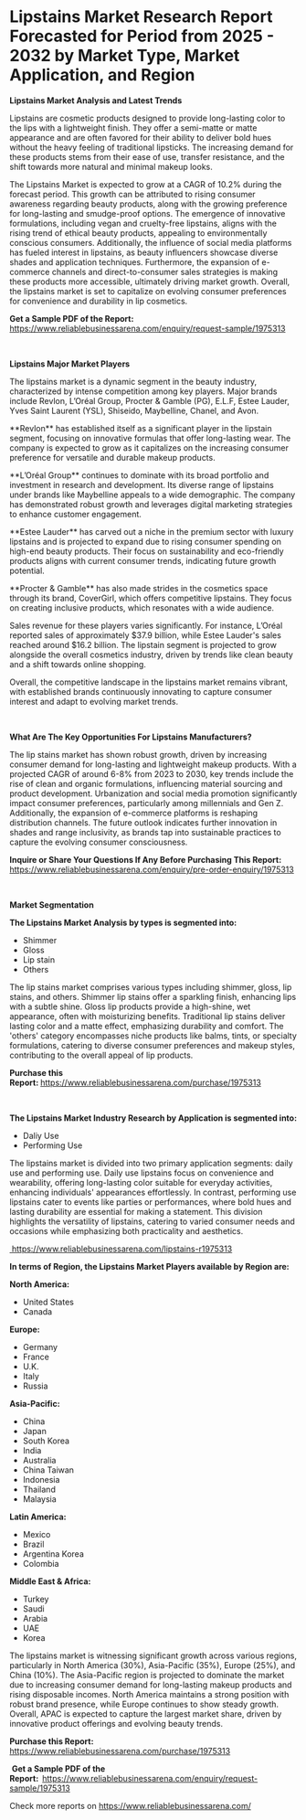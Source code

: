 <p><h1>Lipstains Market Research Report Forecasted for Period from 2025 -  2032 by Market Type, Market Application, and Region</h1></p><p><strong>Lipstains Market Analysis and Latest Trends</strong></p>
<p><p>Lipstains are cosmetic products designed to provide long-lasting color to the lips with a lightweight finish. They offer a semi-matte or matte appearance and are often favored for their ability to deliver bold hues without the heavy feeling of traditional lipsticks. The increasing demand for these products stems from their ease of use, transfer resistance, and the shift towards more natural and minimal makeup looks.</p><p>The Lipstains Market is expected to grow at a CAGR of 10.2% during the forecast period. This growth can be attributed to rising consumer awareness regarding beauty products, along with the growing preference for long-lasting and smudge-proof options. The emergence of innovative formulations, including vegan and cruelty-free lipstains, aligns with the rising trend of ethical beauty products, appealing to environmentally conscious consumers. Additionally, the influence of social media platforms has fueled interest in lipstains, as beauty influencers showcase diverse shades and application techniques. Furthermore, the expansion of e-commerce channels and direct-to-consumer sales strategies is making these products more accessible, ultimately driving market growth. Overall, the lipstains market is set to capitalize on evolving consumer preferences for convenience and durability in lip cosmetics.</p></p>
<p><strong>Get a Sample PDF of the Report:&nbsp;</strong> <a href="https://www.reliablebusinessarena.com/enquiry/request-sample/1975313?utm_campaign=3314&utm_medium=2&utm_source=Github&utm_content=ia&utm_term=05042025&utm_id=lipstains">https://www.reliablebusinessarena.com/enquiry/request-sample/1975313</a></p>
<p>&nbsp;</p>
<p><strong>Lipstains Major Market Players</strong></p>
<p><p>The lipstains market is a dynamic segment in the beauty industry, characterized by intense competition among key players. Major brands include Revlon, L’Oréal Group, Procter & Gamble (PG), E.L.F, Estee Lauder, Yves Saint Laurent (YSL), Shiseido, Maybelline, Chanel, and Avon.</p><p>**Revlon** has established itself as a significant player in the lipstain segment, focusing on innovative formulas that offer long-lasting wear. The company is expected to grow as it capitalizes on the increasing consumer preference for versatile and durable makeup products.</p><p>**L’Oréal Group** continues to dominate with its broad portfolio and investment in research and development. Its diverse range of lipstains under brands like Maybelline appeals to a wide demographic. The company has demonstrated robust growth and leverages digital marketing strategies to enhance customer engagement.</p><p>**Estee Lauder** has carved out a niche in the premium sector with luxury lipstains and is projected to expand due to rising consumer spending on high-end beauty products. Their focus on sustainability and eco-friendly products aligns with current consumer trends, indicating future growth potential.</p><p>**Procter & Gamble** has also made strides in the cosmetics space through its brand, CoverGirl, which offers competitive lipstains. They focus on creating inclusive products, which resonates with a wide audience.</p><p>Sales revenue for these players varies significantly. For instance, L’Oréal reported sales of approximately $37.9 billion, while Estee Lauder's sales reached around $16.2 billion. The lipstain segment is projected to grow alongside the overall cosmetics industry, driven by trends like clean beauty and a shift towards online shopping.</p><p>Overall, the competitive landscape in the lipstains market remains vibrant, with established brands continuously innovating to capture consumer interest and adapt to evolving market trends.</p></p>
<p>&nbsp;</p>
<p><strong>What Are The Key Opportunities For Lipstains Manufacturers?</strong></p>
<p><p>The lip stains market has shown robust growth, driven by increasing consumer demand for long-lasting and lightweight makeup products. With a projected CAGR of around 6-8% from 2023 to 2030, key trends include the rise of clean and organic formulations, influencing material sourcing and product development. Urbanization and social media promotion significantly impact consumer preferences, particularly among millennials and Gen Z. Additionally, the expansion of e-commerce platforms is reshaping distribution channels. The future outlook indicates further innovation in shades and range inclusivity, as brands tap into sustainable practices to capture the evolving consumer consciousness.</p></p>
<p><strong>Inquire or Share Your Questions If Any Before Purchasing This Report:</strong> <a href="https://www.reliablebusinessarena.com/enquiry/pre-order-enquiry/1975313?utm_campaign=3314&utm_medium=2&utm_source=Github&utm_content=ia&utm_term=05042025&utm_id=lipstains">https://www.reliablebusinessarena.com/enquiry/pre-order-enquiry/1975313</a></p>
<p>&nbsp;</p>
<p><strong>Market Segmentation</strong></p>
<p><strong>The Lipstains Market Analysis by types is segmented into:</strong></p>
<p><ul><li>Shimmer</li><li>Gloss</li><li>Lip stain</li><li>Others</li></ul></p>
<p><p>The lip stains market comprises various types including shimmer, gloss, lip stains, and others. Shimmer lip stains offer a sparkling finish, enhancing lips with a subtle shine. Gloss lip products provide a high-shine, wet appearance, often with moisturizing benefits. Traditional lip stains deliver lasting color and a matte effect, emphasizing durability and comfort. The 'others' category encompasses niche products like balms, tints, or specialty formulations, catering to diverse consumer preferences and makeup styles, contributing to the overall appeal of lip products.</p></p>
<p><strong>Purchase this Report:&nbsp;</strong><a href="https://www.reliablebusinessarena.com/purchase/1975313?utm_campaign=3314&utm_medium=2&utm_source=Github&utm_content=ia&utm_term=05042025&utm_id=lipstains">https://www.reliablebusinessarena.com/purchase/1975313</a></p>
<p>&nbsp;</p>
<p><strong>The Lipstains Market Industry Research by Application is segmented into:</strong></p>
<p><ul><li>Daliy Use</li><li>Performing Use</li></ul></p>
<p><p>The lipstains market is divided into two primary application segments: daily use and performing use. Daily use lipstains focus on convenience and wearability, offering long-lasting color suitable for everyday activities, enhancing individuals' appearances effortlessly. In contrast, performing use lipstains cater to events like parties or performances, where bold hues and lasting durability are essential for making a statement. This division highlights the versatility of lipstains, catering to varied consumer needs and occasions while emphasizing both practicality and aesthetics.</p></p>
<p><a href="https://www.reliablebusinessarena.com/lipstains-r1975313?utm_campaign=3314&utm_medium=2&utm_source=Github&utm_content=ia&utm_term=05042025&utm_id=lipstains">&nbsp;https://www.reliablebusinessarena.com/lipstains-r1975313</a></p>
<p><strong>In terms of Region, the Lipstains Market Players available by Region are:</strong></p>
<p>
    <p> <strong> North America: </strong>
        <ul>
            <li>United States</li>
            <li>Canada</li>
        </ul>
        </p> 
    <p> <strong> Europe: </strong>
        <ul>
            <li>Germany</li>
            <li>France</li>
            <li>U.K.</li>
            <li>Italy</li>
            <li>Russia</li>
        </ul>
        </p> 
    <p> <strong> Asia-Pacific: </strong>
        <ul>
            <li>China</li>
            <li>Japan</li>
            <li>South Korea</li>
            <li>India</li>
            <li>Australia</li>
            <li>China Taiwan</li>
            <li>Indonesia</li>
            <li>Thailand</li>
            <li>Malaysia</li>
        </ul>
        </p> 
    <p> <strong> Latin America: </strong>
        <ul>
            <li>Mexico</li>
            <li>Brazil</li>
            <li>Argentina Korea</li>
            <li>Colombia</li>
        </ul>
        </p> 
    <p> <strong> Middle East & Africa: </strong>
        <ul>
            <li>Turkey</li>
            <li>Saudi</li>
            <li>Arabia</li>
            <li>UAE</li>
            <li>Korea</li>
        </ul>
    </p>
    </p>
<p><p>The lipstains market is witnessing significant growth across various regions, particularly in North America (30%), Asia-Pacific (35%), Europe (25%), and China (10%). The Asia-Pacific region is projected to dominate the market due to increasing consumer demand for long-lasting makeup products and rising disposable incomes. North America maintains a strong position with robust brand presence, while Europe continues to show steady growth. Overall, APAC is expected to capture the largest market share, driven by innovative product offerings and evolving beauty trends.</p></p>
<p><strong>Purchase this Report: </strong><a href="https://www.reliablebusinessarena.com/purchase/1975313?utm_campaign=3314&utm_medium=2&utm_source=Github&utm_content=ia&utm_term=05042025&utm_id=lipstains">https://www.reliablebusinessarena.com/purchase/1975313</a></p>
<p>&nbsp;<strong>Get a Sample PDF of the Report:&nbsp;&nbsp;</strong><a href="https://www.reliablebusinessarena.com/enquiry/request-sample/1975313?utm_campaign=3314&utm_medium=2&utm_source=Github&utm_content=ia&utm_term=05042025&utm_id=lipstains">https://www.reliablebusinessarena.com/enquiry/request-sample/1975313</a></p>
<p><strong></strong></p>
<p>Check more reports on <a href="https://www.reliablebusinessarena.com/?utm_campaign=3314&utm_medium=2&utm_source=Github&utm_content=ia&utm_term=05042025&utm_id=lipstains">https://www.reliablebusinessarena.com/</a></p>